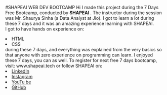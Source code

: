 #SHAPEAI WEB DEV BOOTCAMP 
Hi I made this project during the 7 Days Free Bootcamp, conducted by <b> SHAPEAI </b>.
The instructor during the session was Mr. Shaurya Sinha (a Data Analyst at Jio). I got to learn a lot during these 7 days and it was an amazing experience learning with SHAPEAI. <br>I got to have hands on experience on: 
<li>HTML 
<li>CSS 
<br>during these 7 days, and everything was explained from the very basics so that anyone with zero experience on programming can learn. 
I enjoyed these 7 days, you can as well. To register for next free 7 days bootcamp, visit: www.shapeai.tech 
or follow SHAPEAI on: 
<li><a href="https://in.linkedin.com/company/shapeai">LinkedIn</a> 
<li><a href="https://www.instagram.com/shape.ai/?hl=en">Instagram</a> 
<li><a href="https://www.youtube.com/channel/UCTUVDLTW9meuDXWcbmISPdA">YouTu be</a> 
<li><a href="https://github.com/shapeai">GitHub</a>

